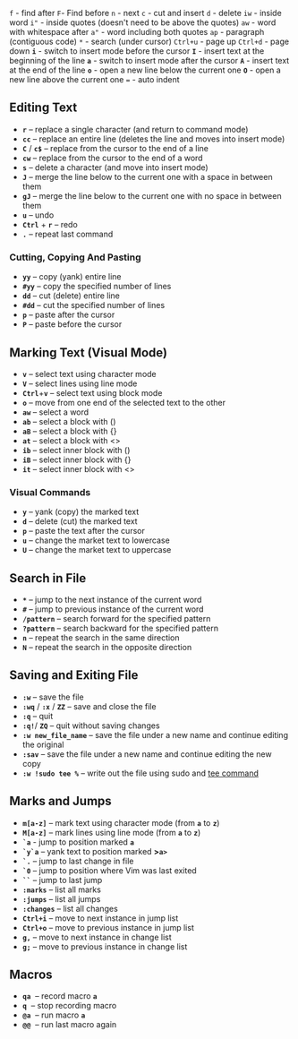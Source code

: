 `f` - find after
`F`- Find before
`n` - next
`c` - cut and insert
`d` - delete
`iw` - inside word
`i"` - inside quotes (doesn't need to be above the quotes)
`aw` - word with whitespace after
`a"` - word including both quotes
`ap` - paragraph (contiguous code)
`*` - search (under cursor) 
`Ctrl+u` - page up
`Ctrl+d` - page down
**`i`** - switch to insert mode before the cursor
**`I`** - insert text at the beginning of the line
**`a`** - switch to insert mode after the cursor
**`A`** - insert text at the end of the line
**`o`** - open a new line below the current one
**`O`** - open a new line above the current one
`=` - auto indent
## Editing Text
- **`r`** – replace a single character (and return to command mode)
- **`cc`** – replace an entire line (deletes the line and moves into insert mode)
- **`C`** / **`c$`** – replace from the cursor to the end of a line
- **`cw`** – replace from the cursor to the end of a word
- **`s`** – delete a character (and move into insert mode)
- **`J`** – merge the line below to the current one with a space in between them
- **`gJ`** – merge the line below to the current one with no space in between them
- **`u`** – undo
- **`Ctrl`** + **`r`** – redo
- **`.`** – repeat last command
### Cutting, Copying And Pasting
- **`yy`** – copy (yank) entire line
- **`#yy`** – copy the specified number of lines
- **`dd`** – cut (delete) entire line
- **`#dd`** – cut the specified number of lines
- **`p`** – paste after the cursor
- **`P`** – paste before the cursor
## Marking Text (Visual Mode)
- **`v`** – select text using character mode
- **`V`** – select lines using line mode
- **`Ctrl`**+**`v`** – select text using block mode
-  **`o`** – move from one end of the selected text to the other
- **`aw`** – select a word
- **`ab`** – select a block with ()
- **`aB`** – select a block with {}
- **`at`** – select a block with <>
- **`ib`** – select inner block with ()
- **`iB`** – select inner block with {}
- **`it`** – select inner block with <>
### Visual Commands
- **`y`** – yank (copy) the marked text
- **`d`** – delete (cut) the marked text
- **`p`** – paste the text after the cursor
- **`u`** – change the market text to lowercase
- **`U`** – change the market text to uppercase
## Search in File
- **`*`** – jump to the next instance of the current word
- **`#`** – jump to previous instance of the current word
- **`/pattern`** – search forward for the specified pattern
- **`?pattern`** – search backward for the specified pattern
- **`n`** – repeat the search in the same direction
- **`N`** – repeat the search in the opposite direction
## Saving and Exiting File
- **`:w`** – save the file
- **`:wq`** / **`:x`** / **`ZZ`** – save and close the file
- **`:q`** – quit
- **`:q!`**/ **`ZQ`** – quit without saving changes
- **`:w new_file_name`** – save the file under a new name and continue editing the original
- **`:sav`** – save the file under a new name and continue editing the new copy
- **`:w !sudo tee %`** – write out the file using sudo and [tee command](https://phoenixnap.com/kb/linux-tee)
## Marks and Jumps
- **`m[a-z]`** – mark text using character mode (from **`a`** to **`z`**)
- **`M[a-z]`** – mark lines using line mode (from **`a`** to **`z`**)
- **`` `a ``** - jump to position marked **`a`**
- **`` `y`a ``** – yank text to position marked **>`a>`**
- **`` `. ``** – jump to last change in file
- **`` `0 ``** – jump to position where Vim was last exited
- **` `` `** – jump to last jump
- **`:marks`** – list all marks
- **`:jumps`** – list all jumps
- **`:changes`** – list all changes
- **`Ctrl+i`** – move to next instance in jump list
- **`Ctrl+o`** – move to previous instance in jump list
- **`g,`** – move to next instance in change list
- **`g;`** – move to previous instance in change list
## Macros
- **`qa`**  – record macro **`a`**
- **`q`**  – stop recording macro
- **`@a`**  – run macro **`a`**
- **`@@`**  – run last macro again
